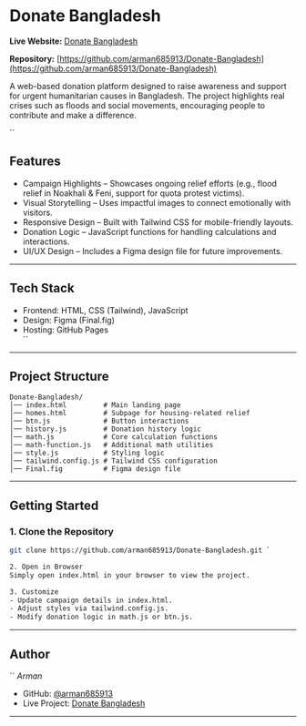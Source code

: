 # Donate Bangladesh

**Live Website:** [Donate Bangladesh](https://arman685913.github.io/Donate-Bangladesh/) 

**Repository:** [https://github.com/arman685913/Donate-Bangladesh](https://github.com/arman685913/Donate-Bangladesh) 

A web-based donation platform designed to raise awareness and support for urgent humanitarian causes in Bangladesh. The project highlights real crises such as floods and social movements, encouraging people to contribute and make a difference.

``

## Features
- Campaign Highlights – Showcases ongoing relief efforts (e.g., flood relief in Noakhali & Feni, support for quota protest victims).  
- Visual Storytelling – Uses impactful images to connect emotionally with visitors.  
- Responsive Design – Built with Tailwind CSS for mobile-friendly layouts.  
- Donation Logic – JavaScript functions for handling calculations and interactions.  
- UI/UX Design – Includes a Figma design file for future improvements.  

---

## Tech Stack
- Frontend: HTML, CSS (Tailwind), JavaScript  
- Design: Figma (Final.fig)  
- Hosting: GitHub Pages  
``
---

## Project Structure
```
Donate-Bangladesh/
│── index.html         # Main landing page
│── homes.html         # Subpage for housing-related relief
│── btn.js             # Button interactions
│── history.js         # Donation history logic
│── math.js            # Core calculation functions
│── math-function.js   # Additional math utilities
│── style.js           # Styling logic
│── tailwind.config.js # Tailwind CSS configuration
│── Final.fig          # Figma design file
```

---

## Getting Started

### 1. Clone the Repository
```bash
git clone https://github.com/arman685913/Donate-Bangladesh.git `

2. Open in Browser
Simply open index.html in your browser to view the project.

3. Customize
- Update campaign details in index.html.  
- Adjust styles via tailwind.config.js.  
- Modify donation logic in math.js or btn.js.  
```
---

## Author
``
*Arman*  
- GitHub: [@arman685913](https://github.com/arman685913)  
- Live Project: [Donate Bangladesh](https://arman685913.github.io/Donate-Bangladesh/)  
---


